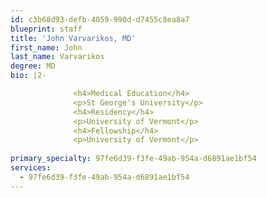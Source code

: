 ```yaml
---
id: c3b68d93-defb-4059-990d-d7455c8ea8a7
blueprint: staff
title: 'John Varvarikos, MD'
first_name: John
last_name: Varvarikos
degree: MD
bio: |2-

              <h4>Medical Education</h4>
              <p>St George's University</p>
              <h4>Residency</h4>
              <p>University of Vermont</p>
              <h4>Fellowship</h4>
              <p>University of Vermont</p>
          
primary_specialty: 97fe6d39-f3fe-49ab-954a-d6891ae1bf54
services:
  - 97fe6d39-f3fe-49ab-954a-d6891ae1bf54
---
```

